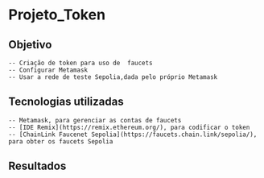 # Projeto_Token

## Objetivo
	-- Criação de token para uso de  faucets
	-- Configurar Metamask
	-- Usar a rede de teste Sepolia,dada pelo próprio Metamask
	
## Tecnologias utilizadas
	-- Metamask, para gerenciar as contas de faucets
	-- [IDE Remix](https://remix.ethereum.org/), para codificar o token
	-- [ChainLink Faucenet Sepolia](https://faucets.chain.link/sepolia/),  para obter os faucets Sepolia

## Resultados
